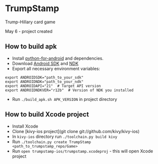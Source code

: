 # TrumpStamp
Trump-Hillary card game

May 6 - project created

## How to build apk

* Install [python-for-android](https://python-for-android.readthedocs.io/en/latest/quickstart/#installation) and dependencies.
* Download [Android SDK](https://developer.android.com/studio/index.html) and [NDK](https://developer.android.com/ndk/downloads/index.html)
* Export all necessary environment variables:
```
export ANDROIDSDK="path_to_your_sdk"
export ANDROIDNDK="path_to_your_ndk"
export ANDROIDAPI="21"  # Target API version
export ANDROIDNDKVER="r12b"  # Version of NDK you installed
```
* Run `./build_apk.sh APK_VERSION` in project directory

## How to build Xcode project

* Install Xcode
* Clone [kivy-ios project](git clone git://github.com/kivy/kivy-ios)
* In `kivy-ios`  directory run `./toolchain.py build kivy`
* Run `./toolchain.py create TrumpStamp <path_to_trumpstamp_repo/Game>`
* Run `open trumpstamp-ios/trumpstamp.xcodeproj` - this will open Xcode project
